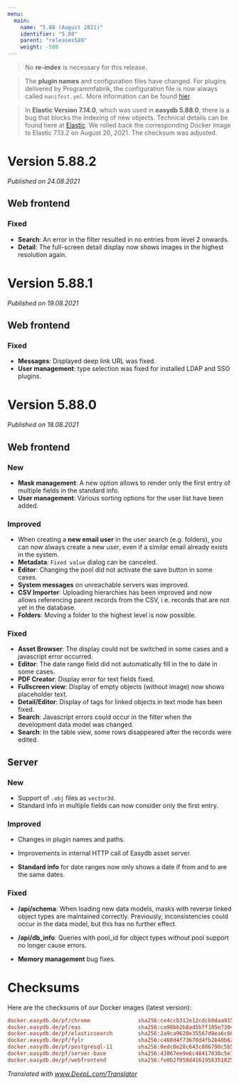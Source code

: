 ```yaml
---
menu:
  main:
    name: "5.88 (August 2021)"
    identifier: "5.88"
    parent: "releases589"
    weight: -588
---
```


> No **re-index** is necessary for this release.

> The **plugin names** and configuration files have changed. For plugins delivered by Programmfabrik, the configuration file is now always called `manifest.yml`. More information can be found [hier](https://docs.easydb.de/en/technical/plugins/#plugin-definition).

> In **Elastic Version 7.14.0**, which was used in **easydb 5.88.0**, there is a bug that blocks the indexing of new objects. Technical details can be found here at  [Elastic](https://discuss.elastic.co/t/cannot-copy-field-to-fields-copy-to-currently-only-works-for-value-type-fields-not-objects/280429). We rolled back the corresponding Docker image to Elastic 7.13.2 on August 20, 2021. The checksum was adjusted.

# Version 5.88.2

*Published on 24.08.2021*

## Web frontend

### Fixed

- **Search**: An error in the filter resulted in no entries from level 2 onwards.
- **Detail**: The full-screen detail display now shows images in the highest resolution again.

# Version 5.88.1

*Published on 19.08.2021*

## Web frontend

### Fixed

- **Messages**: Displayed deep link URL was fixed.
- **User management**: type selection was fixed for installed LDAP and SSO plugins.

# Version 5.88.0

*Published on 18.08.2021*

## Web frontend

### New

- **Mask management**: A new option allows to render only the first entry of multiple fields in the standard info.
- **User management**: Various sorting options for the user list have been added.

### Improved

- When creating a **new email user** in the user search (e.g. folders), you can now always create a new user, even if a similar email already exists in the system.
- **Metadata**: `Fixed value` dialog can be canceled.
- **Editor**: Changing the pool did not activate the save button in some cases.
- **System messages** on unreachable servers was improved.
- **CSV Importer**: Uploading hierarchies has been improved and now allows referencing parent records from the CSV, i.e. records that are not yet in the database.
- **Folders**: Moving a folder to the highest level is now possible.

### Fixed

- **Asset Browser**: The display could not be switched in some cases and a javascript error occurred.
- **Editor**: The date range field did not automatically fill in the to date in some cases.
- **PDF Creator**: Display error for text fields fixed.
- **Fullscreen view**: Display of empty objects (without image) now shows placeholder text.
- **Detail/Editor**: Display of tags for linked objects in text mode has been fixed.
- **Search**: Javascript errors could occur in the filter when the development data model was changed.
- **Search**: In the table view, some rows disappeared after the records were edited.

## Server

### New

- Support of `.obj` files as `vector3d`.
- Standard info in multiple fields can now consider only the first entry.

### Improved

- Changes in plugin names and paths.
- Improvements in internal HTTP call of Easydb asset server.

- **Standard info** for date ranges now only shows a date if from and to are the same dates.

### Fixed

- **/api/schema**: When loading new data models, masks with reverse linked object types are maintained correctly. Previously, inconsistencies could occur in the data model, but this has no further effect.

- **/api/db_info**: Queries with pool_id for object types without pool support no longer cause errors.
- **Memory management** bug fixes.

# Checksums

Here are the checksums of our Docker images (latest version):

```ini
docker.easydb.de/pf/chrome               sha256:ce4ccb312e12cdcb8daa9151e80081738b2612b1c109ecdcb39519e3f367c6ec
docker.easydb.de/pf/eas                  sha256:ca98bb2b8ad5b7f185e730446752153dfc5fac0b8bae5e06326aa41b66b794b4
docker.easydb.de/pf/elasticsearch        sha256:2a9ca9620e35567d8ea6c666055e4377ca556d16b0a619f2198d9cc9fe9bc526
docker.easydb.de/pf/fylr                 sha256:c468d4f73670d4fb2b40b62290c3a680ba83ed611b5991102c940c15013d7272
docker.easydb.de/pf/postgresql-11        sha256:0edc0e28c643c886790c5b5d84ab224e4950edaad3b4d27dda04fa875c0f6ce1
docker.easydb.de/pf/server-base          sha256:43067ee9e6c48417838c5e7c88cbff934f860fc9d7fc64bb8d3748a85f19358f
docker.easydb.de/pf/webfrontend          sha256:fe0b2f058d4161956351825e487bf38d38b4f0fb5ad56f7123b30095f0d952e8
```

*Translated with www.DeepL.com/Translator*
